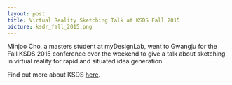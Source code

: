 ```yaml
---
layout: post
title: Virtual Reality Sketching Talk at KSDS Fall 2015
picture: ksdr_fall_2015.png
---
```


Minjoo Cho, a masters student at myDesignLab, went to Gwangju for the Fall KSDS 2015 conference over the weekend to give a talk about sketching in virtual reality for rapid and situated idea generation.

Find out more about KSDS <a href = "http://www.design-science.or.kr/">here</a>.